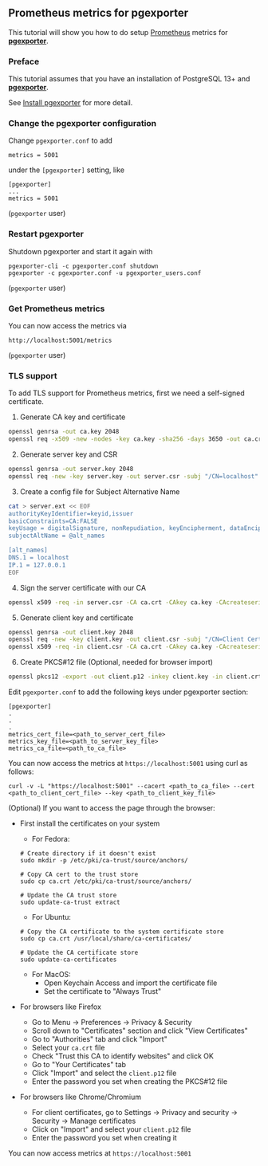 ## Prometheus metrics for pgexporter

This tutorial will show you how to do setup [Prometheus](https://prometheus.io/) metrics for [**pgexporter**](https://github.com/pgexporter/pgexporter).

### Preface

This tutorial assumes that you have an installation of PostgreSQL 13+ and [**pgexporter**](https://github.com/pgexporter/pgexporter).

See [Install pgexporter](https://github.com/pgexporter/pgexporter/blob/main/doc/tutorial/01_install.md)
for more detail.

### Change the pgexporter configuration

Change `pgexporter.conf` to add

```
metrics = 5001
```

under the `[pgexporter]` setting, like

```
[pgexporter]
...
metrics = 5001
```

(`pgexporter` user)

### Restart pgexporter

Shutdown pgexporter and start it again with

```
pgexporter-cli -c pgexporter.conf shutdown
pgexporter -c pgexporter.conf -u pgexporter_users.conf
```

(`pgexporter` user)

### Get Prometheus metrics

You can now access the metrics via

```
http://localhost:5001/metrics
```

(`pgexporter` user)

### TLS support
To add TLS support for Prometheus metrics, first we need a self-signed certificate.
1. Generate CA key and certificate
```bash
openssl genrsa -out ca.key 2048
openssl req -x509 -new -nodes -key ca.key -sha256 -days 3650 -out ca.crt -subj "/CN=My Local CA"
```

2. Generate server key and CSR
```bash
openssl genrsa -out server.key 2048
openssl req -new -key server.key -out server.csr -subj "/CN=localhost"
```

3. Create a config file for Subject Alternative Name
```bash
cat > server.ext << EOF
authorityKeyIdentifier=keyid,issuer
basicConstraints=CA:FALSE
keyUsage = digitalSignature, nonRepudiation, keyEncipherment, dataEncipherment
subjectAltName = @alt_names

[alt_names]
DNS.1 = localhost
IP.1 = 127.0.0.1
EOF
```

4. Sign the server certificate with our CA
```bash
openssl x509 -req -in server.csr -CA ca.crt -CAkey ca.key -CAcreateserial -out server.crt -days 3650 -sha256 -extfile server.ext
```

5. Generate client key and certificate
```bash
openssl genrsa -out client.key 2048
openssl req -new -key client.key -out client.csr -subj "/CN=Client Certificate"
openssl x509 -req -in client.csr -CA ca.crt -CAkey ca.key -CAcreateserial -out client.crt -days 3650 -sha256
```

6. Create PKCS#12 file (Optional, needed for browser import)
```bash
openssl pkcs12 -export -out client.p12 -inkey client.key -in client.crt -certfile ca.crt -passout pass:<your_password>
```

Edit `pgexporter.conf` to add the following keys under pgexporter section:
```
[pgexporter]
.
.
.
metrics_cert_file=<path_to_server_cert_file>
metrics_key_file=<path_to_server_key_file>
metrics_ca_file=<path_to_ca_file>
```

You can now access the metrics at `https://localhost:5001` using curl as follows:
```
curl -v -L "https://localhost:5001" --cacert <path_to_ca_file> --cert <path_to_client_cert_file> --key <path_to_client_key_file>
```

(Optional) If you want to access the page through the browser:
- First install the certificates on your system
    - For Fedora:
    ```
    # Create directory if it doesn't exist
    sudo mkdir -p /etc/pki/ca-trust/source/anchors/

    # Copy CA cert to the trust store
    sudo cp ca.crt /etc/pki/ca-trust/source/anchors/

    # Update the CA trust store
    sudo update-ca-trust extract
    ```

    - For Ubuntu:
    ```
    # Copy the CA certificate to the system certificate store
    sudo cp ca.crt /usr/local/share/ca-certificates/

    # Update the CA certificate store
    sudo update-ca-certificates
    ```

    - For MacOS:
        - Open Keychain Access and import the certificate file
        - Set the certificate to "Always Trust"

- For browsers like Firefox
    - Go to Menu → Preferences → Privacy & Security
    - Scroll down to "Certificates" section and click "View Certificates"
    - Go to "Authorities" tab and click "Import"
    - Select your `ca.crt` file
    - Check "Trust this CA to identify websites" and click OK
    - Go to "Your Certificates" tab
    - Click "Import" and select the `client.p12` file
    - Enter the password you set when creating the PKCS#12 file

- For browsers like Chrome/Chromium
    - For client certificates, go to Settings → Privacy and security → Security → Manage certificates
    - Click on "Import" and select your `client.p12` file
    - Enter the password you set when creating it

You can now access metrics at `https://localhost:5001`